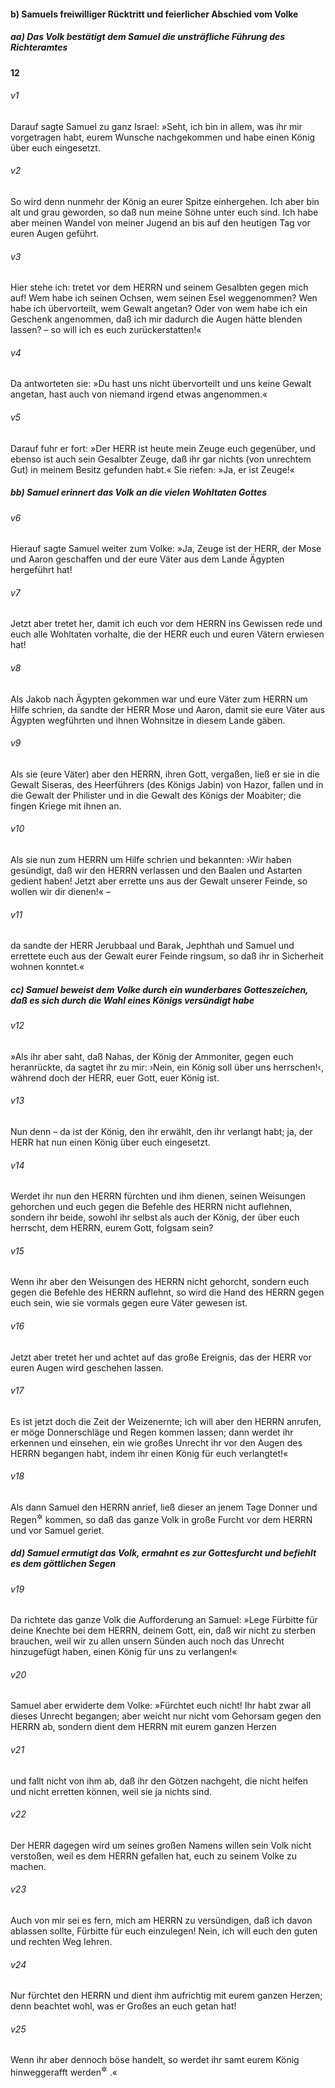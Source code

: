 #### b) Samuels freiwilliger Rücktritt und feierlicher Abschied vom Volke

##### aa) Das Volk bestätigt dem Samuel die unsträfliche Führung des Richteramtes

__12__

###### v1
Darauf sagte Samuel zu ganz Israel: »Seht, ich bin in allem, was ihr mir vorgetragen habt, eurem Wunsche nachgekommen und habe einen König über euch eingesetzt.

###### v2
So wird denn nunmehr der König an eurer Spitze einhergehen. Ich aber bin alt und grau geworden, so daß nun meine Söhne unter euch sind. Ich habe aber meinen Wandel von meiner Jugend an bis auf den heutigen Tag vor euren Augen geführt.

###### v3
Hier stehe ich: tretet vor dem HERRN und seinem Gesalbten gegen mich auf! Wem habe ich seinen Ochsen, wem seinen Esel weggenommen? Wen habe ich übervorteilt, wem Gewalt angetan? Oder von wem habe ich ein Geschenk angenommen, daß ich mir dadurch die Augen hätte blenden lassen? – so will ich es euch zurückerstatten!«

###### v4
Da antworteten sie: »Du hast uns nicht übervorteilt und uns keine Gewalt angetan, hast auch von niemand irgend etwas angenommen.«

###### v5
Darauf fuhr er fort: »Der HERR ist heute mein Zeuge euch gegenüber, und ebenso ist auch sein Gesalbter Zeuge, daß ihr gar nichts (von unrechtem Gut) in meinem Besitz gefunden habt.« Sie riefen: »Ja, er ist Zeuge!«

##### bb) Samuel erinnert das Volk an die vielen Wohltaten Gottes


###### v6
Hierauf sagte Samuel weiter zum Volke: »Ja, Zeuge ist der HERR, der Mose und Aaron geschaffen und der eure Väter aus dem Lande Ägypten hergeführt hat!

###### v7
Jetzt aber tretet her, damit ich euch vor dem HERRN ins Gewissen rede und euch alle Wohltaten vorhalte, die der HERR euch und euren Vätern erwiesen hat!

###### v8
Als Jakob nach Ägypten gekommen war und eure Väter zum HERRN um Hilfe schrien, da sandte der HERR Mose und Aaron, damit sie eure Väter aus Ägypten wegführten und ihnen Wohnsitze in diesem Lande gäben.

###### v9
Als sie (eure Väter) aber den HERRN, ihren Gott, vergaßen, ließ er sie in die Gewalt Siseras, des Heerführers (des Königs Jabin) von Hazor, fallen und in die Gewalt der Philister und in die Gewalt des Königs der Moabiter; die fingen Kriege mit ihnen an.

###### v10
Als sie nun zum HERRN um Hilfe schrien und bekannten: ›Wir haben gesündigt, daß wir den HERRN verlassen und den Baalen und Astarten gedient haben! Jetzt aber errette uns aus der Gewalt unserer Feinde, so wollen wir dir dienen!« –

###### v11
da sandte der HERR Jerubbaal und Barak, Jephthah und Samuel und errettete euch aus der Gewalt eurer Feinde ringsum, so daß ihr in Sicherheit wohnen konntet.«

##### cc) Samuel beweist dem Volke durch ein wunderbares Gotteszeichen, daß es sich durch die Wahl eines Königs versündigt habe


###### v12
»Als ihr aber saht, daß Nahas, der König der Ammoniter, gegen euch heranrückte, da sagtet ihr zu mir: ›Nein, ein König soll über uns herrschen!‹, während doch der HERR, euer Gott, euer König ist.

###### v13
Nun denn – da ist der König, den ihr erwählt, den ihr verlangt habt; ja, der HERR hat nun einen König über euch eingesetzt.

###### v14
Werdet ihr nun den HERRN fürchten und ihm dienen, seinen Weisungen gehorchen und euch gegen die Befehle des HERRN nicht auflehnen, sondern ihr beide, sowohl ihr selbst als auch der König, der über euch herrscht, dem HERRN, eurem Gott, folgsam sein?

###### v15
Wenn ihr aber den Weisungen des HERRN nicht gehorcht, sondern euch gegen die Befehle des HERRN auflehnt, so wird die Hand des HERRN gegen euch sein, wie sie vormals gegen eure Väter gewesen ist.

###### v16
Jetzt aber tretet her und achtet auf das große Ereignis, das der HERR vor euren Augen wird geschehen lassen.

###### v17
Es ist jetzt doch die Zeit der Weizenernte; ich will aber den HERRN anrufen, er möge Donnerschläge und Regen kommen lassen; dann werdet ihr erkennen und einsehen, ein wie großes Unrecht ihr vor den Augen des HERRN begangen habt, indem ihr einen König für euch verlangtet!«

###### v18
Als dann Samuel den HERRN anrief, ließ dieser an jenem Tage Donner und Regen<sup title="d.h. ein Gewitter">&#x2732;</sup>
 kommen, so daß das ganze Volk in große Furcht vor dem HERRN und vor Samuel geriet.

##### dd) Samuel ermutigt das Volk, ermahnt es zur Gottesfurcht und befiehlt es dem göttlichen Segen


###### v19
Da richtete das ganze Volk die Aufforderung an Samuel: »Lege Fürbitte für deine Knechte bei dem HERRN, deinem Gott, ein, daß wir nicht zu sterben brauchen, weil wir zu allen unsern Sünden auch noch das Unrecht hinzugefügt haben, einen König für uns zu verlangen!«

###### v20
Samuel aber erwiderte dem Volke: »Fürchtet euch nicht! Ihr habt zwar all dieses Unrecht begangen; aber weicht nur nicht vom Gehorsam gegen den HERRN ab, sondern dient dem HERRN mit eurem ganzen Herzen

###### v21
und fallt nicht von ihm ab, daß ihr den Götzen nachgeht, die nicht helfen und nicht erretten können, weil sie ja nichts sind.

###### v22
Der HERR dagegen wird um seines großen Namens willen sein Volk nicht verstoßen, weil es dem HERRN gefallen hat, euch zu seinem Volke zu machen.

###### v23
Auch von mir sei es fern, mich am HERRN zu versündigen, daß ich davon ablassen sollte, Fürbitte für euch einzulegen! Nein, ich will euch den guten und rechten Weg lehren.

###### v24
Nur fürchtet den HERRN und dient ihm aufrichtig mit eurem ganzen Herzen; denn beachtet wohl, was er Großes an euch getan hat!

###### v25
Wenn ihr aber dennoch böse handelt, so werdet ihr samt eurem König hinweggerafft werden<sup title="= verloren sein">&#x2732;</sup>
.«